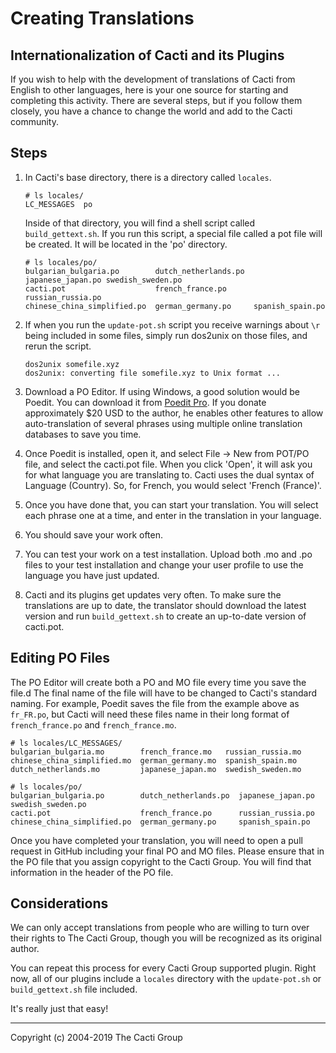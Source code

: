 # Creating Translations

## Internationalization of Cacti and its Plugins

If you wish to help with the development of translations of Cacti from English
to other languages, here is your one source for starting and completing this
activity.  There are several steps, but if you follow them closely, you have a
chance to change the world and add to the Cacti community.

## Steps

1. In Cacti's base directory, there is a directory called `locales`.

   ```console
   # ls locales/
   LC_MESSAGES  po
   ```

   Inside of that directory, you will find a shell script called
   `build_gettext.sh`. If you run this script, a special file called a pot
   file will be created. It will be located in the 'po' directory.

   ```console
   # ls locales/po/
   bulgarian_bulgaria.po        dutch_netherlands.po  japanese_japan.po swedish_sweden.po
   cacti.pot                    french_france.po      russian_russia.po
   chinese_china_simplified.po  german_germany.po     spanish_spain.po
   ```

2. If when you run the `update-pot.sh` script you receive warnings about `\r`
   being included in some files, simply run dos2unix on those files, and rerun
   the script.

   ```console
   dos2unix somefile.xyz
   dos2unix: converting file somefile.xyz to Unix format ...
   ```

3. Download a PO Editor.  If using Windows, a good solution would be Poedit.
   You can download it from [Poedit Pro](https://poedit.net/pro).  If you
   donate approximately $20 USD to the author, he enables other features to
   allow auto-translation of several phrases using multiple online translation
   databases to save you time.

4. Once Poedit is installed, open it, and select File -> New from POT/PO file,
   and select the cacti.pot file.  When you click 'Open', it will ask you for
   what language you are translating to.  Cacti uses the dual syntax of
   Language (Country).  So, for French, you would select 'French (France)'.

5. Once you have done that, you can start your translation.  You will select
   each phrase one at a time, and enter in the translation in your language.

6. You should save your work often.

7. You can test your work on a test installation. Upload both .mo and .po files
   to your test installation and change your user profile to use the language
   you have just updated.

8. Cacti and its plugins get updates very often. To make sure the translations
   are up to date, the translator should download the latest version and run
   `build_gettext.sh` to create an up-to-date version of cacti.pot.

## Editing PO Files

The PO Editor will create both a PO and MO file every time you save the file.d
The final name of the file will have to be changed to Cacti's standard naming.
For example, Poedit saves the file from the example above as `fr_FR.po`, but
Cacti will need these files name in their long format of `french_france.po` and
`french_france.mo`.

```console
# ls locales/LC_MESSAGES/
bulgarian_bulgaria.mo        french_france.mo   russian_russia.mo
chinese_china_simplified.mo  german_germany.mo  spanish_spain.mo
dutch_netherlands.mo         japanese_japan.mo  swedish_sweden.mo
```

```console
# ls locales/po/
bulgarian_bulgaria.po        dutch_netherlands.po  japanese_japan.po  swedish_sweden.po
cacti.pot                    french_france.po      russian_russia.po
chinese_china_simplified.po  german_germany.po     spanish_spain.po
```

Once you have completed your translation, you will need to open a pull request
in GitHub including your final PO and MO files.  Please ensure that in the PO
file that you assign copyright to the Cacti Group. You will find that
information in the header of the PO file.

## Considerations

We can only accept translations from people who are willing to turn over their
rights to The Cacti Group, though you will be recognized as its original
author.

You can repeat this process for every Cacti Group supported plugin. Right now,
all of our plugins include a `locales` directory with the `update-pot.sh` or
`build_gettext.sh` file included.

It's really just that easy!

---
Copyright (c) 2004-2019 The Cacti Group
